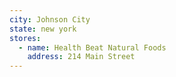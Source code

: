 ```yaml
---
city: Johnson City
state: new york
stores:
  - name: Health Beat Natural Foods
    address: 214 Main Street
---
```

